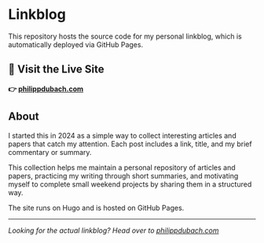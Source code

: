 # Linkblog

This repository hosts the source code for my personal linkblog, which is automatically deployed via GitHub Pages.

## 🔗 Visit the Live Site

**👉 [philippdubach.com](https://philippdubach.com)**

## About

I started this in 2024 as a simple way to collect interesting articles and papers that catch my attention. Each post includes a link, title, and my brief commentary or summary.

This collection helps me maintain a personal repository of articles and papers, practicing my writing through short summaries, and motivating myself to complete small weekend projects by sharing them in a structured way.

The site runs on Hugo and is hosted on GitHub Pages.

---

*Looking for the actual linkblog? Head over to [philippdubach.com](https://philippdubach.com)*
